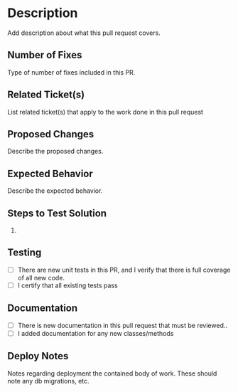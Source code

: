 # Description
Add description about what this pull request covers.

## Number of Fixes
Type of number of fixes included in this PR.

## Related Ticket(s)
List related ticket(s) that apply to the work done in this pull request

## Proposed Changes
Describe the proposed changes.

## Expected Behavior
Describe the expected behavior.

## Steps to Test Solution

1.

## Testing

- [ ] There are new unit tests in this PR, and I verify that there is full coverage of all new code.
- [ ] I certify that all existing tests pass

## Documentation
- [ ] There is new documentation in this pull request that must be reviewed..
- [ ] I added documentation for any new classes/methods

## Deploy Notes
Notes regarding deployment the contained body of work.  These should note any
db migrations, etc.
